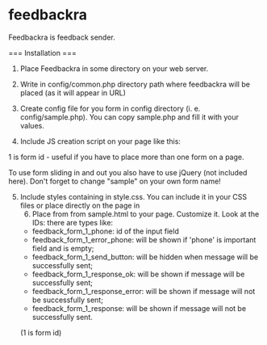 feedbackra
==========

Feedbackra is feedback sender.


=== Installation ===

1. Place Feedbackra in some directory on your web server.

2. Write in config/common.php directory path where feedbackra will be placed (as it will appear in URL)

3. Create config file for you form in config directory (i. e. config/sample.php). You can copy sample.php and fill it with your values.

4. Include JS creation script on your page like this:

<script src="/feedbackra/javascript.php?form=sample&form_id=1" type="text/javascript"></script>

1 is form id - useful if you have to place more than one form on a page.

To use form sliding in and out you also have to use jQuery (not included here). Don't forget to change "sample" on your own form name!

5. Include styles containing in style.css. You can include it in your CSS files or place directly on the page in <STYLE> tag just like this:
<STYLE> ... contents of style.css ... </STYLE>

6. Place from from sample.html to your page. Customize it. Look at the IDs: there are types like:

* feedback_form_1_phone: id of the input field
* feedback_form_1_error_phone: will be shown if 'phone' is important field and is empty;
* feedback_form_1_send_button: will be hidden when message will be successfully sent;
* feedback_form_1_response_ok: will be shown if message will be successfully sent;
* feedback_form_1_response_error: will be shown if message will not be successfully sent;
* feedback_form_1_response: will be shown if message will not be successfully sent.

(1 is form id)
